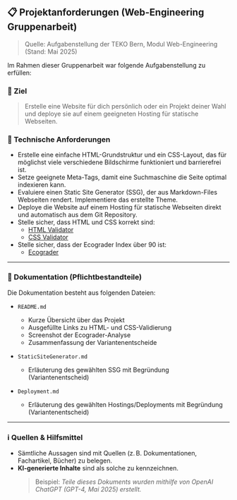 ## 📋 Projektanforderungen (Web-Engineering Gruppenarbeit)

> Quelle: Aufgabenstellung der TEKO Bern, Modul Web-Engineering (Stand: Mai 2025)

Im Rahmen dieser Gruppenarbeit war folgende Aufgabenstellung zu erfüllen:

### 🎯 Ziel

> Erstelle eine Website für dich persönlich oder ein Projekt deiner Wahl und deploye sie auf einem geeigneten Hosting für statische Webseiten.

### 📌 Technische Anforderungen

- Erstelle eine einfache HTML-Grundstruktur und ein CSS-Layout, das für möglichst viele verschiedene Bildschirme funktioniert und barrierefrei ist.
- Setze geeignete Meta-Tags, damit eine Suchmaschine die Seite optimal indexieren kann.
- Evaluiere einen Static Site Generator (SSG), der aus Markdown-Files Webseiten rendert. Implementiere das erstellte Theme.
- Deploye die Website auf einem Hosting für statische Webseiten direkt und automatisch aus dem Git Repository.
- Stelle sicher, dass HTML und CSS korrekt sind:
    - [HTML Validator](https://validator.w3.org/)
    - [CSS Validator](https://jigsaw.w3.org/css-validator/)
- Stelle sicher, dass der Ecograder Index über 90 ist:
    - [Ecograder](https://ecograder.com/)

---

### 📝 Dokumentation (Pflichtbestandteile)

Die Dokumentation besteht aus folgenden Dateien:

- `README.md`
    - Kurze Übersicht über das Projekt
    - Ausgefüllte Links zu HTML- und CSS-Validierung
    - Screenshot der Ecograder-Analyse
    - Zusammenfassung der Variantenentscheide

- `StaticSiteGenerator.md`
    - Erläuterung des gewählten SSG mit Begründung (Variantenentscheid)

- `Deployment.md`
    - Erläuterung des gewählten Hostings/Deployments mit Begründung (Variantenentscheid)

---

### ℹ️ Quellen & Hilfsmittel

- Sämtliche Aussagen sind mit Quellen (z. B. Dokumentationen, Fachartikel, Bücher) zu belegen.
- **KI-generierte Inhalte** sind als solche zu kennzeichnen.
  > Beispiel: *Teile dieses Dokuments wurden mithilfe von OpenAI ChatGPT (GPT-4, Mai 2025) erstellt.*

